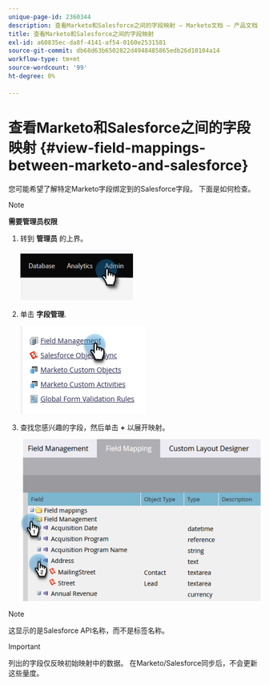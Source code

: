 ```yaml
---
unique-page-id: 2360344
description: 查看Marketo和Salesforce之间的字段映射 — Marketo文档 — 产品文档
title: 查看Marketo和Salesforce之间的字段映射
exl-id: a60835ec-da8f-4141-af54-0160e2531581
source-git-commit: db68d63b6502822d4948485865edb26d10104a14
workflow-type: tm+mt
source-wordcount: '99'
ht-degree: 0%

---
```


# 查看Marketo和Salesforce之间的字段映射 {#view-field-mappings-between-marketo-and-salesforce}

您可能希望了解特定Marketo字段绑定到的Salesforce字段。 下面是如何检查。

>[!NOTE]
>
>**需要管理员权限**

1. 转到 **管理员** 的上界。

   ![](assets/view-field-mappings-between-marketo-and-salesforce-1.png)

1. 单击 **字段管理**.

   ![](assets/view-field-mappings-between-marketo-and-salesforce-2.png)

1. 查找您感兴趣的字段，然后单击 **+** 以展开映射。

   ![](assets/view-field-mappings-between-marketo-and-salesforce-3.png)

>[!NOTE]
>
>这显示的是Salesforce API名称，而不是标签名称。

>[!IMPORTANT]
>
>列出的字段仅反映初始映射中的数据。 在Marketo/Salesforce同步后，不会更新这些量度。
